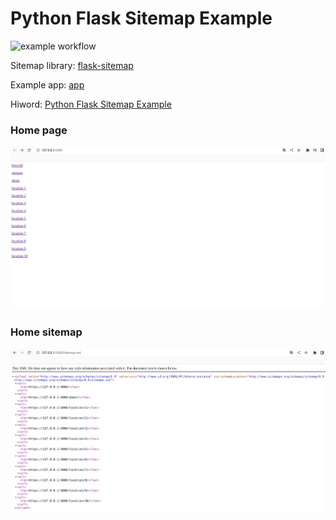 # Python Flask Sitemap Example

![example workflow](https://github.com/hiworldOne/python_flask_sitemap_example/actions/workflows/python-app.yml/badge.svg)


Sitemap library: [flask-sitemap](https://flask-sitemap.readthedocs.io/en/latest/)

Example app: [app](https://hiworldone.github.io/python_flask_sitemap_example/build/)

Hiword: [Python Flask Sitemap Example](https://hiworld.one/post/Python-Flask-Sitemap-Example
)


### Home page
![python flask sitemap example home](/python_flask_sitemap_example_home.png)

### Home sitemap
![python flask sitemap example sitemap](/python_flask_sitemap_example_sitemap.png)

